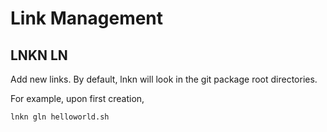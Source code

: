 # Link Management

## LNKN LN

Add new links.  By default, lnkn will look in the git package root directories.

For example, upon first creation, 

```bash
lnkn gln helloworld.sh

```